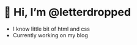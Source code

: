 # 👋 Hi, I’m @letterdropped

- I know little bit of html and css
- Currently working on my blog

<!---
letterdropped/letterdropped is a ✨ special ✨ repository because its `README.md` (this file) appears on your GitHub profile.
You can click the Preview link to take a look at your changes.
--->
